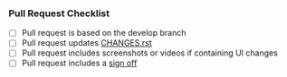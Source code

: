 ### Pull Request Checklist

<!-- Please read [CONTRIBUTING.md](https://github.com/vector-im/riot-android/CONTRIBUTING.md) before submitting your pull request -->

* [ ] Pull request is based on the develop branch
* [ ] Pull request updates [CHANGES.rst](https://github.com/vector-im/riot-android/blob/develop/CHANGES.rst)
* [ ] Pull request includes screenshots or videos if containing UI changes
* [ ] Pull request includes a [sign off](https://github.com/matrix-org/synapse/blob/master/CONTRIBUTING.rst#sign-off)
